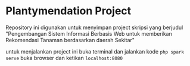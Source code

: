 # Plantymendation Project

Repository ini digunakan untuk menyimpan project skripsi
yang berjudul "Pengembangan Sistem Informasi Berbasis Web untuk memberikan Rekomendasi Tanaman berdasarkan daerah Sekitar"

untuk menjalankan project ini buka terminal dan jalankan kode `php spark serve`
buka browser dan ketikan `localhost:8080`
